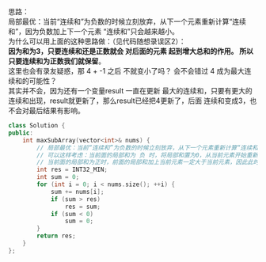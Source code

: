 思路：  
局部最优：当前“连续和”为负数的时候立刻放弃，从下一个元素重新计算“连续和”，因为负数加上下一个元素 “连续和”只会越来越小。  
为什么可以用上面的这种思路做：（见代码随想录误区2）：  
**因为和为3，只要连续和还是正数就会 对后面的元素 起到增大总和的作用。 所以只要连续和为正数我们就保留**。  
这里也会有录友疑惑，那 4 + -1 之后 不就变小了吗？ 会不会错过 4 成为最大连续和的可能性？   
其实并不会，因为还有一个变量result 一直在更新 最大的连续和，只要有更大的连续和出现，result就更新了，那么result已经把4更新了，后面 连续和变成3，也不会对最后结果有影响。  
```cpp
class Solution {
public:
    int maxSubArray(vector<int>& nums) {
        // 局部最优：当前“连续和”为负数的时候立刻放弃，从下一个元素重新计算“连续和”，因为负数加上下一个元素 “连续和”只会越来越小。
        // 可以这样考虑：当前面的局部和为 负 时，将局部和置为0，从当前元素开始重新算局部和，这种情况是很自然的
        // 当前面的局部和为正时，前面的局部和加上当前元素一定大于当前元素，因此此时的局部和比从当前元素开始重新算局部和一定要大，所以不需要重新从当前元素算局部和，见代码随想录 误区2 解释
        int res = INT32_MIN;
        int sum = 0;
        for (int i = 0; i < nums.size(); ++i) {
            sum += nums[i];
            if (sum > res) 
                res = sum;
            if (sum < 0)
                sum = 0;
        }
        return res;
    }
};
```
